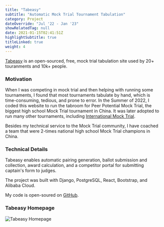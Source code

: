 ```yaml
---
title: "Tabeasy"
subtitle: "Automatic Mock Trial Tournament Tabulation"
category: Project
dateOverride: "Jul '22 - Jan '23"
showRelatedTag: null
date: 2021-01-15T02:41:51Z
highlightSubtitle: true
titleLinked: true
weight: 4
---
```


[Tabeasy](https://tabeasy.org/) is an open-sourced, free, mock trial tabulation site used by 20+ touranments and 10k+ people.

### Motivation

When I was competing in mock trial and then helping with running some tournaments, I found that most tournaments tabulate by hand, which is time-consuming, tedious, and prone to error. In the Summer of 2022, I coded this website to run the tabroom for Peer Potential Mock Trial, the biggest high school Mock Trial tournament in China. It was later adopted to run many other tournaments, including [International Mock Trial](https://www.internationalmocktrial.com/).

Besides my technical service to the Mock Trial community, I have coached a team that were 2-times national high school Mock Trial champions in China.

### Technical Details

Tabeasy enables automatic pairing generation, ballot submission and collection, award calculation, and a competitor portal for submitting captain's form to judges.

The project was built with Django, PostgreSQL, React, Bootstrap, and Alibaba Cloud.

My code is open-soured on [GitHub](https://github.com/carlguo866/tabeasy).

### Tabeasy Homepage

![Tabeasy Homepage](/media/tabeasy.png)
